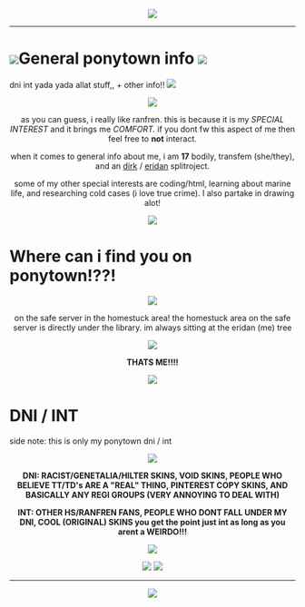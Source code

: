 <p align="center">
<img src="https://files.catbox.moe/m4em8n.webp"/>
<p align="center">

--- 

<h1> <img src="https://ranfren.neocities.org/art/smash.gif"/>General ponytown info <img src="https://ranfren.neocities.org/art/smash.gif"/> </h1>
<p>dni int yada yada allat stuff,, + other info!! <img src="https://ranfren.neocities.org/art/year%20of%20the%20dog.gif"/</p>

<p align="center">
<img src="https://files.catbox.moe/rx9etk.gif"/>
<p align="center">

<p align="center">
as you can guess, i really like ranfren. this is because it is my <i>SPECIAL INTEREST</i> and it brings me <i>COMFORT.</i> if you dont fw this aspect of me then feel free to <b>not</b> interact.
<p align="center">
<p align="center">
when it comes to general info about me, i am <b>17</b> bodily, transfem (she/they), and an <a href="https://mspaintadventures.fandom.com/wiki/Dirk_Strider">dirk</a> / <a href="https://mspaintadventures.fandom.com/wiki/Eridan_Ampora">eridan</a> splitroject. 
<p align="center">
<p align="center">
some of my other special interests are coding/html, learning about marine life, and researching cold cases (i love true crime). I also partake in drawing alot!
<p align="center">

<p align="center">
<img src="https://files.catbox.moe/rx9etk.gif"/>
<p align="center">

<h1>Where can i find you on ponytown!??!</h1>

<p align="center">
<img src="https://files.catbox.moe/rx9etk.gif"/>
<p align="center">

<p align="center">
on the safe server in the homestuck area! the homestuck area on the safe server is directly under the library. im always sitting at the eridan (me) tree
<p align="center">

<p align="center">
<img src="https://files.catbox.moe/x8fqe2.png"/>
<p align="center">

<p align="center">
<b>THATS ME!!!!</b>
<p align="center">

<p align="center">
<img src="https://files.catbox.moe/rx9etk.gif"/>
<p align="center">

<h1>DNI / INT</h1>
<p>side note: this is only my ponytown dni / int</p>

<p align="center">
<img src="https://files.catbox.moe/rx9etk.gif"/>
<p align="center">

<p align="center">
<b>DNI: RACIST/GENETALIA/HILTER SKINS, VOID SKINS, PEOPLE WHO BELIEVE TT/TD's ARE A "REAL" THING, PINTEREST COPY SKINS, AND BASICALLY ANY REGI GROUPS (VERY ANNOYING TO DEAL WITH) </b>
<p align="center">

<p align="center">
<b>INT: OTHER HS/RANFREN FANS, PEOPLE WHO DONT FALL UNDER MY DNI, COOL (ORIGINAL) SKINS you get the point just int as long as you arent a WEIRDO!!!</b>
<p align="center">

<p align="center">
<img src="https://files.catbox.moe/rx9etk.gif"/>
<p align="center">


<p align="center">
<img src="https://files.catbox.moe/jbpyz9.gif"/> <img src="https://files.catbox.moe/54jyom.gif"/>
<p align="center">

---
 
<p align="center">
<img src="https://files.catbox.moe/ohffsf.webp"/>
<p align="center">
